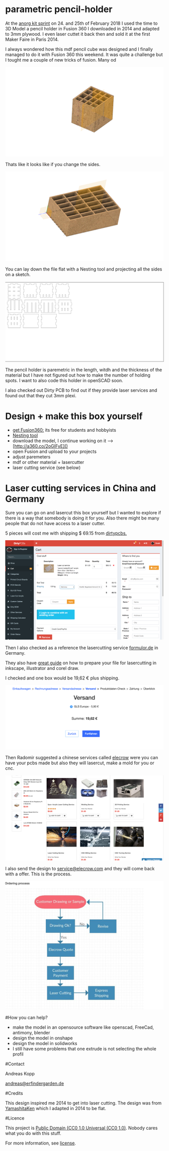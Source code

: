 # parametric pencil-holder

At the [anorg kit sprint](http://wiki.sgmk-ssam.ch/wiki/KitSprint_ANORG_2018#What_is_it_about) on 24. and 25th of February 2018 I used the time to 3D Model a pencil holder in Fusion 360 I downloaded in 2014 and adapted to 3mm plywood. I even laser cuttet it back then and sold it at the first Maker Faire in Paris 2014.

I always wondered how this mdf pencil cube was designed and I finally managed to do it with Fusion 360 this weekend. It was quite a challenge but I tought me a couple of new tricks of fusion. Many od

![pencial holder](image3D.png)

Thats like it looks like if you change the sides. 

![](image-4.png)

You can lay down the file flat with a Nesting tool and projecting all the sides on a sketch. 


![image 2D](image2D.png)

The pencil holder is paremetric in the length, witdh and the thickness of the material but I have not figured out how to make the number of holding spots. 
I want to also code this holder in openSCAD soon.

I also checked out Dirty PCB to find out if they provide laser services and found out that they cut 3mm plexi.

# Design + make this box yourself


* [get Fusion360:](https://www.autodesk.de/products/fusion-360/students-teachers-educators) its free for students and hobbyists
* [Nesting tool](https://github.com/tapnair/NESTER)
* download the model, I continue working on it --> [http://a360.co/2oGIFyE]()
* open Fusion and upload to your projects
* adjust paremeters
* mdf or other material + lasercutter
* laser cutting service (see below)

# Laser cutting services in China and Germany

Sure you can go on and lasercut this box yourself but I wanted to explore if there is a way that somebody is doing it for you. Also there might be many people that do not have access to a laser cutter. 

5 pieces will cost me with shipping $ 69.15 from [dirtypcbs.](https://dirtypcbs.com/store/lasercut)

![image 2D](angebot-plexi.png) 

Then I also checked as a reference the lasercutting service [formulor.de](http://www.formulor.de) in Germany.

They also have [great guide](http://www.formulor.de/uploadHelp/inkscape) on how to prepare your file for lasercutting in inkscape, illustrator and corel draw. 

I checked and one box would be 19,62 € plus shipping.

![image 2D](angebot_formulor.png)

Then Radomir suggested a chinese services called [elecrow](https://www.elecrow.com) were you can have your pcbs made but also they will lasercut, make a mold for you or cnc. 

![image 2D](elecrow.png)

I also send the design to service@elecrow.com and they will come back with a offer. This is the process. 

![image 2D](process-elecrow.png)

#How you can help?

* make the model in an opensource software like openscad, FreeCad, antimony, blender
* design the model in onshape
* design the model in solidworks
* I still have some problems that one extrude is not selecting the whole profil


#Contact

Andreas Kopp

[andreas@erfindergarden.de](mailto:andreas@erfindergarden.de)


#Credits

This design inspired me 2014 to get into laser cutting. The design was from [YamashitaKen](https://www.thingiverse.com/YamashitaKen/about) which I adapted in 2014 to be flat. 


#Licence

This project is [Public Domain (CC0 1.0 Universal (CC0 1.0)](https://creativecommons.org/publicdomain/zero/1.0/). Nobody cares what you do with this stuff.

For more information, see [license](license.md). 